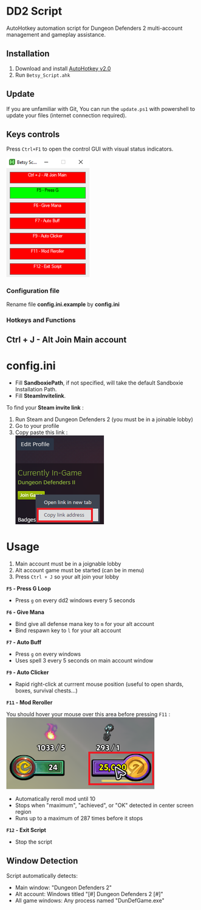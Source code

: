 # DD2 Script

AutoHotkey automation script for Dungeon Defenders 2 multi-account management and gameplay assistance.

## Installation

1. Download and install [AutoHotkey v2.0](https://www.autohotkey.com/v2/)
2. Run `Betsy_Script.ahk`

## Update

If you are unfamiliar with Git, You can run the `update.ps1` with powershell to update your files (internet connection required).

## Keys controls

Press `Ctrl+F1` to open the control GUI with visual status indicators.

![image](images/doc/betsy_controls_gui.png)

### Configuration file

Rename file <strong>config.ini.example</strong> by <strong>config.ini</strong>

### Hotkeys and Functions

## Ctrl + J - Alt Join Main account

# config.ini
- Fill <strong>SandboxiePath</strong>, if not specified, will take the default Sandboxie Installation Path.
- Fill <strong>SteamInvitelink</strong>.

To find your <strong>Steam invite link</strong> :
1. Run Steam and Dungeon Defenders 2 (you must be in a joinable lobby)
2. Go to your profile
3. Copy paste this link : \
![image](images/doc/steam_link_invit.png)

# Usage
1. Main account must be in a joignable lobby
2. Alt account game must be started (can be in menu)
3. Press `Ctrl + J` so your alt join your lobby

**`F5` - Press G Loop**
- Press `g` on every dd2 windows every 5 seconds

**`F6` - Give Mana**
- Bind give all defense mana key to `m` for your alt account
- Bind respawn key to `l` for your alt account

**`F7` - Auto Buff**
- Press `g` on every windows
- Uses spell 3 every 5 seconds on main account window

**`F9` - Auto Clicker**
- Rapid right-click at currrent mouse position (useful to open shards, boxes, survival chests...)

**`F11` - Mod Reroller**

You should hover your mouse over this area before pressing `F11` : \
![image](images/doc/token_reroll.png)
- Automatically reroll mod until 10
- Stops when "maximum", "achieved", or "OK" detected in center screen region
- Runs up to a maximum of 287 times before it stops 

**`F12` - Exit Script**
- Stop the script

## Window Detection

Script automatically detects:
- Main window: "Dungeon Defenders 2"
- Alt account: Windows titled "[#] Dungeon Defenders 2 [#]"
- All game windows: Any process named "DunDefGame.exe"